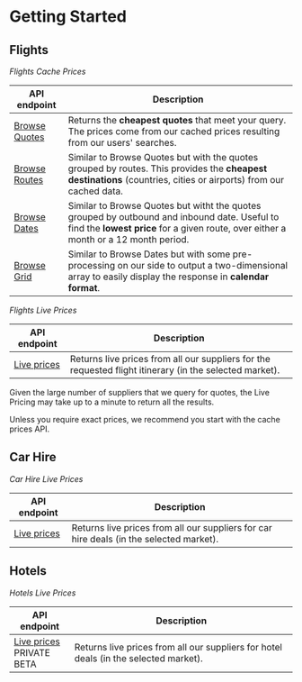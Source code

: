 # Getting Started

## Flights

*Flights Cache Prices*

| API endpoint | Description  |
| --- | ---|
| [Browse Quotes](#browse-quotes) | Returns the <b>cheapest quotes</b> that meet your query. The prices come from our cached prices resulting from our users' searches. |
| [Browse Routes](#browse-routes) | Similar to Browse Quotes but with the quotes grouped by routes. This provides the <b>cheapest destinations</b> (countries, cities or airports) from our cached data. |
| [Browse Dates](#browse-dates) | Similar to Browse Quotes but witht the quotes grouped by outbound and inbound date. Useful to find the <b>lowest price</b> for a given route, over either a month or a 12 month period. |
| [Browse<br> Grid](#browse-dates-grid) | Similar to Browse Dates but with some pre-processing on our side to output a two-dimensional array to easily display the response in <b>calendar format</b>. |


*Flights Live Prices*

| API endpoint | Description  |
| --- | ---|
| [Live prices](#flights-live-prices) | Returns live prices from all our suppliers for the requested flight itinerary (in the selected market). |

<aside class="warning">
Given the large number of suppliers that we query for quotes, the Live Pricing may take up to a minute to return all the results.

Unless you require exact prices, we recommend you start with the cache prices API.
</aside>

## Car Hire

*Car Hire Live Prices*

| API endpoint | Description  |
| --- | ---|
| [Live prices](#) | Returns live prices from all our suppliers for car hire deals (in the selected market). |

## Hotels

*Hotels Live Prices*

| API endpoint | Description  |
| --- | ---|
| [Live prices](#)<br><span class="required">PRIVATE BETA</span> | Returns live prices from all our suppliers for hotel deals (in the selected market). |

